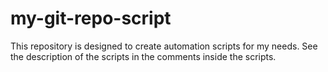 # my-git-repo-script
This repository is designed to create automation scripts for my needs. See the description of the scripts in the comments inside the scripts.

